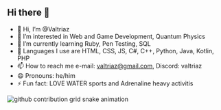 ## Hi there 👋

- 👋 Hi, I’m @Valtriaz
- 👀 I’m interested in Web and Game Development, Quantum Physics
- 🌱 I’m currently learning Ruby, Pen Testing, SQL
- 💞️ Languages I use are HTML, CSS, JS, C#, C++, Python, Java, Kotlin, PHP
- 📫 How to reach me e-mail: valtriaz@gmail.com, Discord: valtriaz
- 😄 Pronouns: he/him
- ⚡ Fun fact: LOVE WATER sports and Adrenaline heavy activitis

<picture>
  <source
    media="(prefers-color-scheme: dark)"
    srcset="https://raw.githubusercontent.com/Valtriaz/Valtriaz/output/github-contribution-grid-snake-dark.svg"
  />
  <source
    media="(prefers-color-scheme: light)"
    srcset="https://raw.githubusercontent.com/Valtriaz/Valtriaz/output/github-contribution-grid-snake.svg"
  />
  <img
    alt="github contribution grid snake animation"
    src="https://raw.githubusercontent.com/Valtriaz/Valtriaz/output/github-contribution-grid-snake.svg"
  />
</picture>
